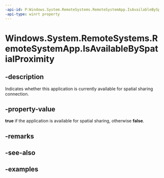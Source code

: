 ```yaml
---
-api-id: P:Windows.System.RemoteSystems.RemoteSystemApp.IsAvailableBySpatialProximity
-api-type: winrt property
---
```


<!-- Property syntax.
public bool IsAvailableBySpatialProximity { get; }
-->

# Windows.System.RemoteSystems.RemoteSystemApp.IsAvailableBySpatialProximity

## -description
Indicates whether this application is currently available for spatial sharing connection. 

## -property-value
**true** if the application is available for spatial sharing, otherwise **false**. 

## -remarks

## -see-also

## -examples

